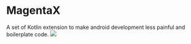 # MagentaX
A set of Kotlin extension to make android development less painful and boilerplate code.
[![](https://jitpack.io/v/vipafattal/MagentaX.svg)](https://jitpack.io/#vipafattal/MagentaX)
